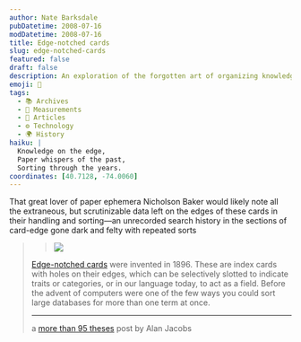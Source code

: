 ```yaml
---
author: Nate Barksdale
pubDatetime: 2008-07-16
modDatetime: 2008-07-16
title: Edge-notched cards
slug: edge-notched-cards
featured: false
draft: false
description: An exploration of the forgotten art of organizing knowledge through edge-notched cards, a precursor to modern data sorting methods.
emoji: 📇
tags:
  - 📚 Archives
  - 📏 Measurements
  - 📖 Articles
  - ⚙️ Technology
  - 🌍 History
haiku: |
  Knowledge on the edge,  
  Paper whispers of the past,  
  Sorting through the years.
coordinates: [40.7128, -74.0060]
---
```


That great lover of paper ephemera Nicholson Baker would likely note all the extraneous, but scrutinizable data left on the edges of these cards in their handling and sorting—an unrecorded search history in the sections of card-edge gone dark and felty with repeated sorts

> > ![](http://media.tumblr.com/1MfGe5umUackm0hmMTT3hYsV_500.jpg)
>
> [Edge-notched cards](http://www.kk.org/thetechnium/archives/2008/06/one_dead_media.php) were invented in 1896. These are index cards with holes on their edges, which can be selectively slotted to indicate traits or categories, or in our language today, to act as a field. Before the advent of computers were one of the few ways you could sort large databases for more than one term at once.
>
> ---
>
> a [more than 95 theses](http://web.archive.org/web/20081203221319/http://ayjay.tumblr.com/post/38804565) post by Alan Jacobs
